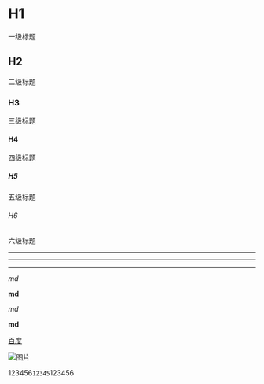 # H1

一级标题

## H2

二级标题

### H3

三级标题

#### H4

四级标题

##### H5

五级标题

###### H6

六级标题

---

___

***

*md*

**md**

_md_

__md__

[百度](https://www.baidu.com/)

![图片](./img/index.jpg)

123456`12345`123456